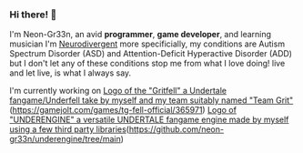 ### Hi there! 👋
I'm Neon-Gr33n, an avid **programmer**, **game developer**, and learning musician
I'm [Neurodivergent](https://www.health.harvard.edu/blog/what-is-neurodiversity-202111232645) more specificially, my conditions are Autism Spectrum Disorder (ASD) and Attention-Deficit Hyperactive Disorder (ADD)
but I don't let any of these conditions stop me from what I love doing! live and let live, is what I always say.

I'm currently working on 
[Logo of the "Gritfell" a Undertale fangame/Underfell take by myself and my team suitably named "Team Grit"](https://m.gjcdn.net/content/600/23158444-ll-2iqdg8qr-v4.webp)(https://gamejolt.com/games/tg-fell-official/365971)
[Logo of "UNDERENGINE" a versatile UNDERTALE fangame engine made by myself using a few third party libraries](https://github.com/purrception/underengine/assets/41244356/57504c54-da8b-42c9-9d14-268d9c5552c5)(https://github.com/neon-gr33n/underengine/tree/main)


<!--
**neon-gr33n/neon-gr33n** is a ✨ _special_ ✨ repository because its `README.md` (this file) appears on your GitHub profile.

Here are some ideas to get you started:

- 🔭 I’m currently working on ...
- 🌱 I’m currently learning ...
- 👯 I’m looking to collaborate on ...
- 🤔 I’m looking for help with ...
- 💬 Ask me about ...
- 📫 How to reach me: ...
- 😄 Pronouns: ...
- ⚡ Fun fact: ...
-->

